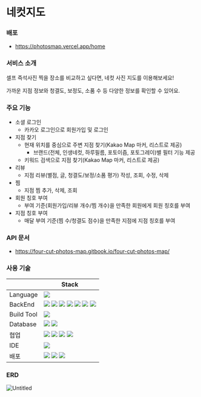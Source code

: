 # 네컷지도
### 배포
- https://photosmap.vercel.app/home

### 서비스 소개
셀프 즉석사진 찍을 장소를 비교하고 싶다면, 네컷 사진 지도를 이용해보세요!

가까운 지점 정보와 청결도, 보정도, 소품 수 등 다양한 정보를 확인할 수 있어요.

### 주요 기능
- 소셜 로그인
    - 카카오 로그인으로 회원가입 및 로그인
- 지점 찾기
    - 현재 위치를 중심으로 주변 지점 찾기(Kakao Map 마커, 리스트로 제공)
        - 브랜드(전체, 인생네컷, 하루필름, 포토이즘, 포토그레이)별 필터 기능 제공
    - 키워드 검색으로 지점 찾기(Kakao Map 마커, 리스트로 제공)
- 리뷰
    - 지점 리뷰(별점, 글, 청결도/보정/소품 평가) 작성, 조회, 수정, 삭제
- 찜
    - 지점 찜 추가, 삭제, 조회
- 회원 칭호 부여
    - 부여 기준(회원가입/리뷰 개수/찜 개수)을 만족한 회원에게 회원 칭호를 부여
- 지점 칭호 부여
    - 매달 부여 기준(찜 수/청결도 점수)을 만족한 지점에 지점 칭호를 부여

### API 문서
- https://four-cut-photos-map.gitbook.io/four-cut-photos-map/

### 사용 기술
|  | Stack |
|--|--|
|Language | <img src="https://img.shields.io/badge/java 17-007396?style=for-the-badge&logo=java&logoColor=white">|
| BackEnd | <img src="https://img.shields.io/badge/springboot 2.7.7-6DB33F?style=for-the-badge&logo=springboot&logoColor=white"> <img src="https://img.shields.io/badge/spring security-6DB33F?style=for-the-badge&logo=springsecurity&logoColor=white"> <img src="https://img.shields.io/badge/JPA-273347?style=for-the-badge&logoColor=white"> <img src="https://img.shields.io/badge/kakao API-FFCD00?style=for-the-badge&logo=kakao&logoColor=black"> <img src="https://img.shields.io/badge/JWT-000000?style=for-the-badge&logo=jsonwebtokens&logoColor=white"> <img src="https://img.shields.io/badge/junit5-25A162?style=for-the-badge&logo=JUnit5&logoColor=white"> <img src="https://img.shields.io/badge/slf4j-03C75A?style=for-the-badge&logo=slf4j&logoColor=white">|
|Build Tool|<img src="https://img.shields.io/badge/gradle 7.5-02303A?style=for-the-badge&logo=gradle&logoColor=white">|
|Database|<img src="https://img.shields.io/badge/mysql 2.7.7-4479A1?style=for-the-badge&logo=mysql&logoColor=white"> <img src="https://img.shields.io/badge/redis-DC382D?style=for-the-badge&logo=redis&logoColor=white">|
|협업|<img src="https://img.shields.io/badge/git-F05032?style=for-the-badge&logo=git&logoColor=white"> <img src="https://img.shields.io/badge/github-181717?style=for-the-badge&logo=github&logoColor=white"> <img src="https://img.shields.io/badge/GitBook-3884FF?style=for-the-badge&logo=GitBook&logoColor=white"> <img src="https://img.shields.io/badge/notion-000000?style=for-the-badge&logo=notion&logoColor=white">|
|IDE|<img src="https://img.shields.io/badge/intellij idea-000000?style=for-the-badge&logo=IntelliJ IDEA&logoColor=white">|
|배포|<img src="https://img.shields.io/badge/NCP-03C75A?style=for-the-badge&logoColor=white"> <img src="https://img.shields.io/badge/docker-2496ED?style=for-the-badge&logo=docker&logoColor=white"> <img src="https://img.shields.io/badge/githubactions-2088FF?style=for-the-badge&logo=githubactions&logoColor=white">|

### ERD
![Untitled](https://user-images.githubusercontent.com/48237976/234591443-813c51ed-c510-4fa2-8754-f2dd432fe7f2.png)
